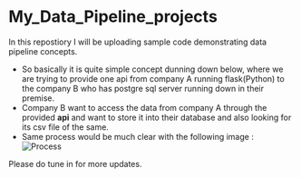 # My_Data_Pipeline_projects

In this repostiory I will be uploading sample code demonstrating data pipeline concepts.

* So basically it is quite simple concept dunning down below, where we are trying to provide one api from company  A running flask(Python) to the company B who has postgre sql server running down in their premise.
* Company B want to access the data from company A through the provided <b>api</b> and want to store it into their database and also looking for its csv file of the same.
* Same process would be much clear with the following image :
![Process](https://miro.medium.com/freeze/max/1200/1*ap_c9TZsEhsq--g1bmN-Tg.gif)

Please do tune in for more updates.
